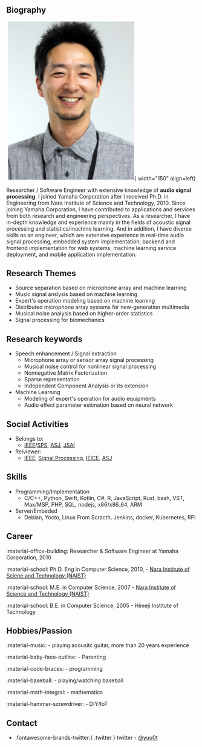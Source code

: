 #
## Biography

![](images/yuu-t.png){ width="150" align=left}

Researcher / Software Engineer with extensive knowledge of **audio signal processing**.
I joined Yamaha Corporation after I received Ph.D. in Engineering from Nara Institute of Science and Technology, 2010.
Since joining Yamaha Corporation, I have contributed to applications and services from both research and engineering perspectives. 
As a researcher, I have in-depth knowledge and experience mainly in the fields of acoustic signal processing and statistics/machine learning.
And in addition, I have diverse skills as an engineer, which are extensive experience in real-time audio signal processing, embedded system implementation, backend and frontend implementation for web systems, machine learning service deployment, and mobile application implementation.

## Research Themes
- Source separation based on microphone array and machine learning
- Music signal anslysis based on machine learning 
- Expert's operation modeling based on machine learning
- Distributed microphone array systems for new-generation multimedia 
- Musical noise analysis based on higher-order statistics
- Signal processing for biomechanics

## Research keywords
- Speech enhancement / Signal extraction
    - Microphone array or sensor array signal processing
    - Musical noise control for nonlinear signal processing
    - Nonnegative Matrix Factorization
    - Sparse representation
    - Independent Component Analysis or its extension
- Machine Learning
    - Modeling of expert's operation for audio equipments
    - Audio effect parameter estimation based on neural network

## Social Activities
- Belongs to:
    - [IEEE](https://www.ieee.org)/[SPS](https://signalprocessingsociety.org/), [ASJ](https://acoustics.jp/), [JSAI](https://www.ai-gakkai.or.jp)
- Reiviewer:
    - [IEEE](https://www.ieee.org), [Signal Processing](https://www.journals.elsevier.com/signal-processing), [IEICE](https://www.ieice.org/eng_r/index.html), [ASJ](https://acoustics.jp/)

## Skills
- Programming/Implementation
    - C/C++, Python, Swift, Kotlin, C#, R, JavaScript, Rust, bash, VST, Max/MSP, PHP, SQL, nodejs, x86/x86_64, ARM
- Server/Embeded
    - Debian, Yocto, Linux From Scracth, Jenkins, docker, Kubernetes, RPi

## Career
:material-office-building: Researcher & Software Engineer at Yamaha Corporation, 2010

:material-school: Ph.D. Eng in Computer Science, 2010,
    - [Nara Institute of Sciene and Technology (NAIST)](http://www.naist.jp/en/)

:material-school: M.E. in Computer Science, 2007
    - [Nara Institute of Science and Technology (NAIST)](http://www.naist.jp/en/)

:material-school: B.E. in Computer Science, 2005
    - Himeji Institute of Technology

## Hobbies/Passion
:material-music: - playing acousitc guitar, more than 20 years experience

:material-baby-face-outline: - Parenting

:material-code-braces: - programming

:material-baseball: - playing/watching baseball

:material-math-integral: - mathematics

:material-hammer-screwdriver: - DIY/IoT

## Contact
- :fontawesome-brands-twitter:{ .twitter } twitter - [@yuu0t](https://twitter.com/yuu0t)

